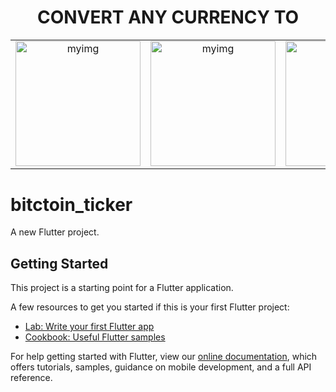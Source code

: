 


<table  align="center">
  <tr> <h1 align="center">CONVERT ANY CURRENCY TO </h1></tr>
  <tr align="center"> <td><img width="200"src="https://c8.alamy.com/comp/M700FG/neon-glowing-ethereum-classic-etc-coin-in-ultra-violet-colors-with-M700FG.jpg" alt="myimg"/></td>

<td><img width="200" src="https://user-images.githubusercontent.com/55774240/123439119-056f1c80-d5ef-11eb-8ffc-f169fbf6b491.jpg" alt="myimg"/></td>
<td><img width="200" src="https://user-images.githubusercontent.com/55774240/123439136-099b3a00-d5ef-11eb-858a-00c000cf84a5.png" alt="myimg"/></td></tr>
</table>

# bitctoin_ticker

A new Flutter project.

## Getting Started

This project is a starting point for a Flutter application.

A few resources to get you started if this is your first Flutter project:

- [Lab: Write your first Flutter app](https://flutter.dev/docs/get-started/codelab)
- [Cookbook: Useful Flutter samples](https://flutter.dev/docs/cookbook)

For help getting started with Flutter, view our
[online documentation](https://flutter.dev/docs), which offers tutorials,
samples, guidance on mobile development, and a full API reference.
